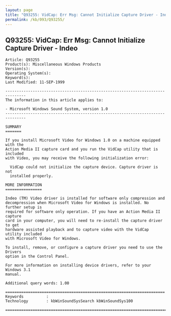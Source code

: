 ```yaml
---
layout: page
title: "Q93255: VidCap: Err Msg: Cannot Initialize Capture Driver - Indeo"
permalink: /kb/093/Q93255/
---
```


## Q93255: VidCap: Err Msg: Cannot Initialize Capture Driver - Indeo

	Article: Q93255
	Product(s): Miscellaneous Windows Products
	Version(s): 
	Operating System(s): 
	Keyword(s): 
	Last Modified: 11-SEP-1999
	
	-------------------------------------------------------------------------------
	The information in this article applies to:
	
	- Microsoft Windows Sound System, version 1.0 
	-------------------------------------------------------------------------------
	
	SUMMARY
	=======
	
	If you install Microsoft Video for Windows 1.0 on a machine equipped with the
	Action Media II capture card and you run the VidCap utility that is included
	with Video, you may receive the following initialization error:
	
	  VidCap could not initialize the capture device. Capture driver is not
	  installed properly.
	
	MORE INFORMATION
	================
	
	Indeo (TM) Video driver is installed for software only compression and
	decompression when Microsoft Video for Windows is installed. No further setup is
	required for software only operation. If you have an Action Media II capture
	card in your computer, you will need to re-install the capture driver to get
	hardware assisted playback and to capture video with the VidCap utility included
	with Microsoft Video for Windows.
	
	To install, remove, or configure a capture driver you need to use the Drivers
	option in the Control Panel.
	
	For more information on installing device drivers, refer to your Windows 3.1
	manual.
	
	Additional query words: 1.00
	
	======================================================================
	Keywords          :  
	Technology        : kbWinSoundSysSearch kbWinSoundSys100
	
	=============================================================================
	
